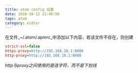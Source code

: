 ```yaml
---
title: atom config 设置
date: 2016-10-12 21:46:56
tags: atom
category: eidtor
---
```


在文件_~/.atom/.apmrc_中添加以下内容，若该文件不存在，则创建
```ini
strict-ssl=false
https-proxy=http://192.168.10.1:8080
http-proxy=http://192.168.10.1:8080
```
*http与proxy之间使用的是连字符，而不是下划线*
